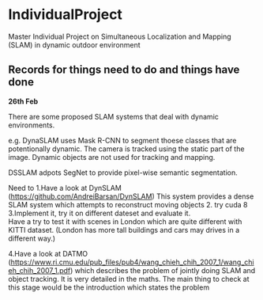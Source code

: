 # IndividualProject
Master Individual Project on Simultaneous Localization and Mapping (SLAM) in dynamic outdoor environment

## Records for things need to do and things have done

**26th Feb**

There are some proposed SLAM systems that deal with dynamic environments.

e.g. 
DynaSLAM uses Mask R-CNN to segment thoese classes that are potentionally dynamic.
The camera is tracked using the static part of the image.  Dynamic objects are not used
for tracking and mapping.

DSSLAM adpots SegNet to provide pixel-wise semantic segmentation.  


Need to
1.Have a look at DynSLAM (https://github.com/AndreiBarsan/DynSLAM)
  This system provides a dense SLAM system which attempts to reconstruct moving objects
2. try cuda 8
3.Implement it, try it on different dateset and evaluate it.  
  Have a try to test it with scenes in London which are quite different with KITTI dataset.
  (London has more tall buildings and cars may drives in a different way.)

4.Have a look at DATMO (https://www.ri.cmu.edu/pub_files/pub4/wang_chieh_chih_2007_1/wang_chieh_chih_2007_1.pdf) 
  which describes the problem of jointly doing SLAM and object tracking. 
  It is very detailed in the maths. The main thing to check at this stage 
  would be the introduction which states the problem


